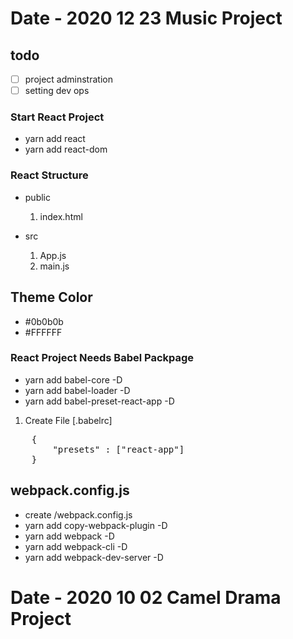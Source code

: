 # Date - 2020 12 23 Music Project

## todo

- [ ] project adminstration
- [ ] setting dev ops

### Start React Project

- yarn add react
- yarn add react-dom

### React Structure

- public
  1. index.html
- src

  1. App.js
  2. main.js

## Theme Color

- #0b0b0b
- #FFFFFF

### React Project Needs Babel Packpage

- yarn add babel-core -D
- yarn add babel-loader -D
- yarn add babel-preset-react-app -D

1. Create File [.babelrc]
<pre>
    {
        "presets" : ["react-app"]
    }
</pre>

## webpack.config.js

- create /webpack.config.js
- yarn add copy-webpack-plugin -D
- yarn add webpack -D
- yarn add webpack-cli -D
- yarn add webpack-dev-server -D

# Date - 2020 10 02 Camel Drama Project
